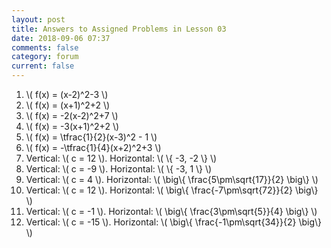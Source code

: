 ```yaml
---
layout: post
title: Answers to Assigned Problems in Lesson 03
date: 2018-09-06 07:37
comments: false
category: forum
current: false
---
```


1. \\( f(x) = (x-2)^2-3 \\)
2. \\( f(x) = (x+1)^2+2 \\)
3. \\( f(x) = -2(x-2)^2+7 \\)
4. \\( f(x) = -3(x+1)^2+2 \\)
5. \\( f(x) = \tfrac{1}{2}(x-3)^2 - 1 \\)
6. \\( f(x) = -\tfrac{1}{4}(x+2)^2+3 \\)
7. Vertical: \\( c = 12 \\).  Horizontal: \\( \\{ -3, -2 \\} \\)
8. Vertical: \\( c = -9 \\).  Horizontal: \\( \\{ -3, 1 \\} \\)
9. Vertical: \\( c = 4 \\).  Horizontal: \\( \big\\{ \frac{5\pm\sqrt{17}}{2} \big\\} \\)
10. Vertical: \\( c = 12 \\).  Horizontal: \\( \big\\{ \frac{-7\pm\sqrt{72}}{2} \big\\} \\)
11. Vertical: \\( c = -1 \\).  Horizontal: \\( \big\\{ \frac{3\pm\sqrt{5}}{4} \big\\} \\)
12. Vertical: \\( c = -15 \\).  Horizontal: \\( \big\\{ \frac{-1\pm\sqrt{34}}{2} \big\\} \\)
